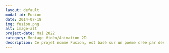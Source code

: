 ```yaml
---
layout: default
modal-id: Fusion
date: 2014-07-18
img: fusion.png
alt: image-alt
project-date: Mai 2022
category: Montage Vidéo/Animation 2D
description: Ce projet nommé Fusion, est basé sur un poème créé par des membres d'un autre programme. Ce court métrage oû j'incarne le personnage démontre mon personnage qui travaille dans une centrale nucléaire et essaie de toute ses forces de stabiliser un réacteur nucléaire. Mon rôle dans ce projet était de jouer le personnage principal, de créer certaines illustrations et de les animer, et finalement faire une partie du montage vidéo. Les logiciels utilisés dans le cadre du projet étaient: Adobe Illustrator Adobe After effects Da Vinci
---
```

